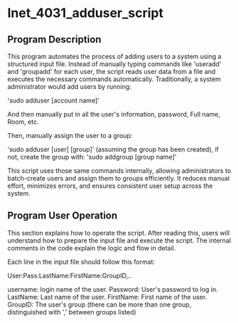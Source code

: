 # Inet_4031_adduser_script

## Program Description

This program automates the process of adding users to a system using a structured input file. Instead of manually typing commands like 'useradd' and 'groupadd' for each user, the script reads user data from a file and executes the necessary commands automatically.
Traditionally, a system administrator would add users by running:

'sudo adduser [account name]'

And then manually put in all the user's information, password, Full name, Room, etc. 

Then, manually assign the user to a group:

'sudo adduser [user] [group]' (assuming the group has been created), if not, create the group with: 'sudo addgroup [group name]'

This script uses those same commands internally, allowing administrators to batch-create users and assign them to groups efficiently. It reduces manual effort, minimizes errors, and ensures consistent user setup across the system.

## Program User Operation

This section explains how to operate the script. After reading this, users will understand how to prepare the input file and execute the script. The internal comments in the code explain the logic and flow in detail.

Each line in the input file should follow this format:

User:Pass:LastName:FirstName:GroupID,..

username: login name of the user.
Password: User's password to log in.
LastName: Last name of the user.
FirstName: First name of the user.
GroupID: The user's group (there can be more than one group, distinguished with ',' between groups listed)

